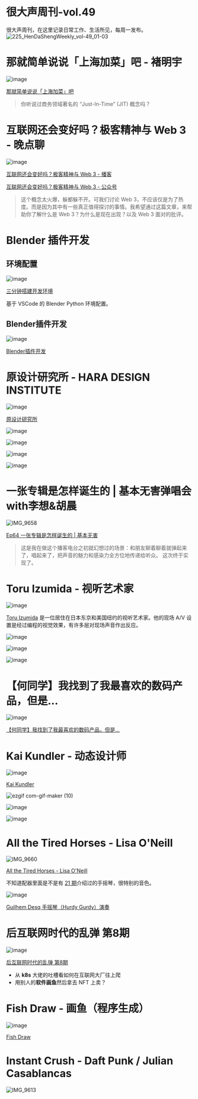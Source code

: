 # 很大声周刊-vol.49
很大声周刊，在这里记录日常工作、生活所见，每周一发布。
![225_HenDaShengWeekly_vol-49_01-03](https://user-images.githubusercontent.com/20842136/163709189-dcecba89-621d-4157-8fcc-76d297c943e6.png)

# 那就简单说说​「上海加菜」吧 - 褚明宇
![image](https://user-images.githubusercontent.com/20842136/163709819-6a275964-a892-469d-b1d9-824738ffb77d.png)

[那就简单说说​「上海加菜」吧](https://weibo.com/ttwenda/p/show?id=2310684756440391746119&luicode=10000736)

> 你听说过商务领域著名的 “Just-In-Time” (JIT) 概念吗？

# 互联网还会变好吗？极客精神与 Web 3 - 晚点聊
![image](https://user-images.githubusercontent.com/20842136/163709284-74c0a01d-f4d4-4f94-b80f-cb8a0131facb.png)

[互联网还会变好吗？极客精神与 Web 3 - 播客](https://podcast.latepost.com/12)

[互联网还会变好吗？极客精神与 Web 3 - 公众号](https://mp.weixin.qq.com/s/iR2L1j82soWKqr_SoM7aQg)

> 这个概念太火爆，躲都躲不开。可我们讨论 Web 3，不应该仅是为了热度。而是因为其中有一些真正值得探讨的事情。我希望通过这篇文章，来帮助你了解什么是 Web 3？为什么是现在出现？以及 Web 3 面对的批评。

# Blender 插件开发
## 环境配置
![image](https://user-images.githubusercontent.com/20842136/163709348-4e2af4c1-d102-4a9e-9e4b-a8a3bdaeef5c.png)

[三分钟搭建开发环境](https://www.bilibili.com/video/BV1vP4y1c7py)

基于 VSCode 的 Blender Python 环境配置。

## Blender插件开发
![image](https://user-images.githubusercontent.com/20842136/163709450-91aeb116-61c9-4998-98ea-6cfd052b60f7.png)

[Blender插件开发](https://www.bilibili.com/video/BV1mD4y127CA?p=5&spm_id_from=333.880.my_history.page.click)

# 原设计研究所 - HARA DESIGN INSTITUTE
![image](https://user-images.githubusercontent.com/20842136/163709777-649b5010-d99c-4c68-b9d2-ac109d994bcd.png)

[原设计研究所](https://www.ndc.co.jp/hara/cn/works/)

![image](https://user-images.githubusercontent.com/20842136/163709829-8e0c3f4b-a321-4cc8-a1a0-0498d561d2a3.png)

![image](https://user-images.githubusercontent.com/20842136/163709873-6c83fb84-7875-43dd-854a-6c8f54d01a40.png)

![image](https://user-images.githubusercontent.com/20842136/163709903-dcc79345-0fe3-413c-a59a-3cbd825c8028.png)

![image](https://user-images.githubusercontent.com/20842136/163709927-3790b75a-dc7d-4d9f-a7b4-d42cace379d5.png)

# 一张专辑是怎样诞生的 | 基本无害弹唱会with李想&胡晨
![IMG_9658](https://user-images.githubusercontent.com/20842136/163709967-8031cfbb-2e5a-4912-a3c0-c858d502c14c.JPG)

[Ep64 一张专辑是怎样诞生的 | 基本无害](https://music.163.com/dj?id=2502181126&userid=3277445)

> 这是我在做这个播客电台之初就幻想过的场景：和朋友聊着聊着就弹起来了，唱起来了，把声音的魅力和感染力全方位地传递给听众。
> 这次终于实现了。

# Toru Izumida - 视听艺术家
![image](https://user-images.githubusercontent.com/20842136/163710386-b9c13a8b-75e4-4a5f-bcc8-10b4f697fdfe.png)

[Toru Izumida](https://www.toruizumida.com/)  是一位居住在日本东京和美国纽约的视听艺术家。他的现场 A/V 设置是经过编程的视觉效果，有许多层对现场声音作出反应。

![image](https://user-images.githubusercontent.com/20842136/163710126-997e16a6-a4c7-4fa3-b00b-d08ed7a8b134.png)

![image](https://user-images.githubusercontent.com/20842136/163710150-5099c482-b4f6-48a6-9d39-ab986de842de.png)

![image](https://user-images.githubusercontent.com/20842136/163710415-824b290c-ebcd-4e68-866a-db25f889ca78.png)

# 【何同学】我找到了我最喜欢的数码产品，但是...
![image](https://user-images.githubusercontent.com/20842136/163717408-a6e0bb55-4001-456d-b0b1-c42dc2365f4c.png)

[【何同学】我找到了我最喜欢的数码产品，但是...](https://www.bilibili.com/video/BV1ir4y1H74w?spm_id_from=333.337.search-card.all.click)

# Kai Kundler - 动态设计师
![image](https://user-images.githubusercontent.com/20842136/163718285-d0ec7181-137c-41d6-add0-7c2a15c916de.png)

[Kai Kundler](https://kaikundler.com/)

![ezgif com-gif-maker (10)](https://user-images.githubusercontent.com/20842136/163718331-62ee10ce-054c-4e05-851d-cae2e40f57fe.gif)

![image](https://user-images.githubusercontent.com/20842136/163718434-72fb6b9b-cf09-4d27-9248-b8cf0a0ca891.png)

![image](https://user-images.githubusercontent.com/20842136/163718459-b11bd832-8833-425f-a8cc-73c98a79783e.png)


# All the Tired Horses - Lisa O'Neill
![IMG_9660](https://user-images.githubusercontent.com/20842136/163717473-5c4b1b7a-27c5-4a38-9369-2bb19b397c05.JPG)

[All the Tired Horses - Lisa O'Neill](https://music.163.com/song?id=1932726016&userid=3277445)

不知道配器里面是不是有 [21 期](vol.21.md)介绍过的手摇琴，很特别的音色。

![image](https://user-images.githubusercontent.com/20842136/163717598-dd4303ac-aed2-4f95-9bea-8b304843fb10.png)

[Guilhem Desq 手摇琴（Hurdy Gurdy）演奏](https://www.youtube.com/watch?v=AdCU75EMqh4) 

# 后互联网时代的乱弹 第8期
![image](https://user-images.githubusercontent.com/20842136/163716499-b5fba7d1-23af-4c4e-be11-26b99ddb7db6.png)

[后互联网时代的乱弹 第8期](https://www.bilibili.com/video/BV1US4y1Y73d?spm_id_from=444.41.list.card_archive.click)

- 从 **k8s** 大佬的吐槽看如何在互联网大厂往上爬
- 用别人的**软件画鱼**然后拿去 NFT 上卖？

# Fish Draw - 画鱼（程序生成）
![image](https://user-images.githubusercontent.com/20842136/163716763-856dbddf-b57b-473d-ab92-682383dbd5f8.png)

[Fish Draw](https://fishdraw.glitch.me/)

# Instant Crush - Daft Punk / Julian Casablancas
![IMG_9613](https://user-images.githubusercontent.com/20842136/163717987-d050b729-d9cb-4673-80e3-2e7ee7daeb67.JPG)
